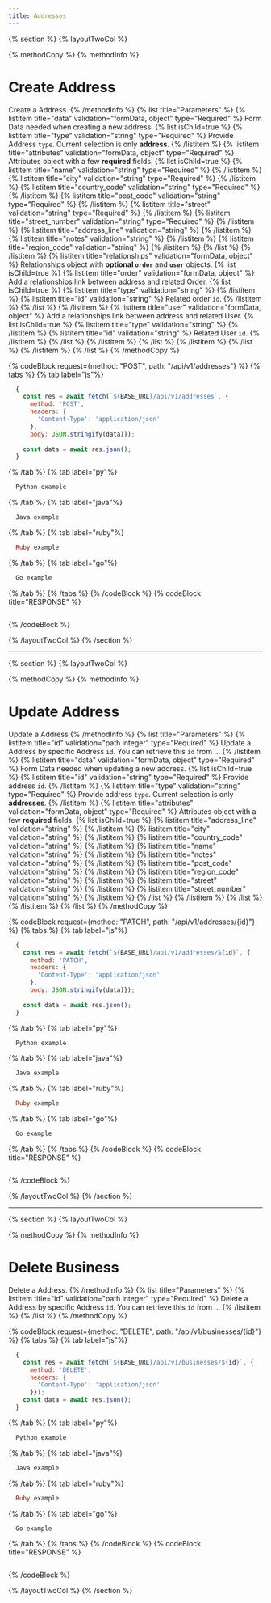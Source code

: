 ```yaml
---
title: Addresses
---
```

{% section %}
{% layoutTwoCol %}

{% methodCopy %}
{% methodInfo %}
  # Create Address
  Create a Address.
{% /methodInfo %}
{% list title="Parameters" %}
  {% listitem title="data" validation="formData, object" type="Required" %}
  Form Data needed when creating a new address.
  {% list isChild=true %}
  {% listitem title="type" validation="string" type="Required" %}
  Provide Address `type`. Current selection is only **address**.
  {% /listitem %}
  {% listitem title="attributes" validation="formData, object" type="Required" %}
  Attributes object with a few **required** fields.
  {% list isChild=true %}
  {% listitem title="name" validation="string" type="Required" %}
  {% /listitem %}
  {% listitem title="city" validation="string" type="Required" %}
  {% /listitem %}
  {% listitem title="country_code" validation="string" type="Required" %}
  {% /listitem %}
  {% listitem title="post_code" validation="string" type="Required" %}
  {% /listitem %}
  {% listitem title="street" validation="string" type="Required" %}
  {% /listitem %}
  {% listitem title="street_number" validation="string" type="Required" %}
  {% /listitem %}
  {% listitem title="address_line" validation="string" %}
  {% /listitem %}
  {% listitem title="notes" validation="string" %}
  {% /listitem %}
  {% listitem title="region_code" validation="string" %}
  {% /listitem %}
  {% /list %}
  {% /listitem %}
  {% listitem title="relationships" validation="formData, object" %}
  Relationships object with **optional `order`** and **`user`** objects.
  {% list isChild=true %}
  {% listitem title="order" validation="formData, object" %}
  Add a relationships link between address and related Order.
  {% list isChild=true %}
  {% listitem title="type" validation="string" %}
  {% /listitem %}
  {% listitem title="id" validation="string" %}
  Related order `id`.
  {% /listitem %}
  {% /list %}
  {% /listitem %}
  {% listitem title="user" validation="formData, object" %}
  Add a relationships link between address and related User.
  {% list isChild=true %}
  {% listitem title="type" validation="string" %}
  {% /listitem %}
  {% listitem title="id" validation="string" %}
  Related User `id`.
  {% /listitem %}
  {% /list %}
  {% /listitem %}
  {% /list %}
  {% /listitem %}
  {% /list %}
  {% /listitem %}
{% /list %}
{% /methodCopy %}

{% codeBlock request={method: "POST", path: "/api/v1/addresses"} %}
{% tabs %}
  {% tab label="js"%}
  ```js
    {
      const res = await fetch(`${BASE_URL}/api/v1/addresses`, {
        method: 'POST',
        headers: {
          'Content-Type': 'application/json'
        },
        body: JSON.stringify(data)});
        
      const data = await res.json();
    }
  ```
  {% /tab %}
  {% tab label="py"%}
  ```py
    Python example
  ```
  {% /tab %}
  {% tab label="java"%}
  ```java
    Java example
  ```
  {% /tab %}
  {% tab label="ruby"%}
  ```ruby
    Ruby example
  ```
  {% /tab %}
  {% tab label="go"%}
  ```go
    Go example
  ```
  {% /tab %}
{% /tabs %}
{% /codeBlock %}
{% codeBlock title="RESPONSE" %}
  ```json
  ```
{% /codeBlock %}  

{% /layoutTwoCol %}
{% /section %}

- - -

{% section %}
{% layoutTwoCol %}

{% methodCopy %}
{% methodInfo %}
  # Update Address
  Update a Address
{% /methodInfo %}
{% list title="Parameters" %}
  {% listitem title="id" validation="path integer" type="Required" %}
  Update a Address by specific Address `id`. You can retrieve this `id` from ...
  {% /listitem %}
  {% listitem title="data" validation="formData, object" type="Required" %}
  Form Data needed when updating a new address.
  {% list isChild=true %}
  {% listitem title="id" validation="string" type="Required" %}
  Provide address `id`.
  {% /listitem %}
  {% listitem title="type" validation="string" type="Required" %}
  Provide address `type`. Current selection is only **addresses**.
  {% /listitem %}
  {% listitem title="attributes" validation="formData, object" type="Required" %}
  Attributes object with a few **required** fields.
  {% list isChild=true %}
  {% listitem title="address_line" validation="string" %}
  {% /listitem %}
  {% listitem title="city" validation="string" %}
  {% /listitem %}
  {% listitem title="country_code" validation="string" %}
  {% /listitem %}
  {% listitem title="name" validation="string" %}
  {% /listitem %}
  {% listitem title="notes" validation="string" %}
  {% /listitem %}
  {% listitem title="post_code" validation="string" %}
  {% /listitem %}
  {% listitem title="region_code" validation="string" %}
  {% /listitem %}
  {% listitem title="street" validation="string" %}
  {% /listitem %}
  {% listitem title="street_number" validation="string" %}
  {% /listitem %}
  {% /list %}
  {% /listitem %}
  {% /list %}
  {% /listitem %}
{% /list %}
{% /methodCopy %}

{% codeBlock request={method: "PATCH", path: "/api/v1/addresses/{id}"} %}
{% tabs %}
  {% tab label="js"%}
  ```js
    {
      const res = await fetch(`${BASE_URL}/api/v1/addresses/${id}`, {
        method: 'PATCH',
        headers: {
          'Content-Type': 'application/json'
        },
        body: JSON.stringify(data)});
        
      const data = await res.json();
    }
  ```
  {% /tab %}
  {% tab label="py"%}
  ```py
    Python example
  ```
  {% /tab %}
  {% tab label="java"%}
  ```java
    Java example
  ```
  {% /tab %}
  {% tab label="ruby"%}
  ```ruby
    Ruby example
  ```
  {% /tab %}
  {% tab label="go"%}
  ```go
    Go example
  ```
  {% /tab %}
{% /tabs %}
{% /codeBlock %}
{% codeBlock title="RESPONSE" %}
  ```json
  ```
{% /codeBlock %}  

{% /layoutTwoCol %}
{% /section %}

- - -

{% section %}
{% layoutTwoCol %}

{% methodCopy %}
{% methodInfo %}
  # Delete Business
  Delete a Address.
{% /methodInfo %}
{% list title="Parameters" %}
  {% listitem title="id" validation="path integer" type="Required" %}
  Delete a Address by specific Address `id`. You can retrieve this `id` from ...
  {% /listitem %}
{% /list %}
{% /methodCopy %}

{% codeBlock request={method: "DELETE", path: "/api/v1/businesses/{id}"} %}
{% tabs %}
  {% tab label="js"%}
  ```js
    {
      const res = await fetch(`${BASE_URL}/api/v1/businesses/${id}`, {
        method: 'DELETE',
        headers: {
          'Content-Type': 'application/json'
        }});
      const data = await res.json();
    }
  ```
  {% /tab %}
  {% tab label="py"%}
  ```py
    Python example
  ```
  {% /tab %}
  {% tab label="java"%}
  ```java
    Java example
  ```
  {% /tab %}
  {% tab label="ruby"%}
  ```ruby
    Ruby example
  ```
  {% /tab %}
  {% tab label="go"%}
  ```go
    Go example
  ```
  {% /tab %}
{% /tabs %}
{% /codeBlock %}
{% codeBlock title="RESPONSE" %}
  ```json
  ```
{% /codeBlock %}

{% /layoutTwoCol %}
{% /section %}